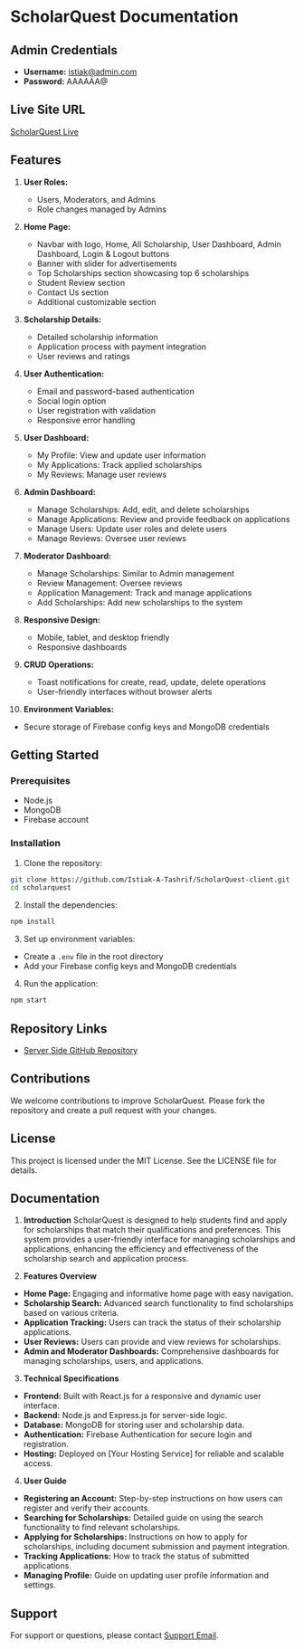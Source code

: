 # ScholarQuest Documentation

## Admin Credentials

- **Username:** istiak@admin.com
- **Password:** AAAAAA@

## Live Site URL

[ScholarQuest Live](https://scholarquest.netlify.app/)

## Features

1. **User Roles:**
   - Users, Moderators, and Admins
   - Role changes managed by Admins

2. **Home Page:**
   - Navbar with logo, Home, All Scholarship, User Dashboard, Admin Dashboard, Login & Logout buttons
   - Banner with slider for advertisements
   - Top Scholarships section showcasing top 6 scholarships
   - Student Review section
   - Contact Us section
   - Additional customizable section

3. **Scholarship Details:**
   - Detailed scholarship information
   - Application process with payment integration
   - User reviews and ratings

4. **User Authentication:**
   - Email and password-based authentication
   - Social login option
   - User registration with validation
   - Responsive error handling

5. **User Dashboard:**
   - My Profile: View and update user information
   - My Applications: Track applied scholarships
   - My Reviews: Manage user reviews

6. **Admin Dashboard:**
   - Manage Scholarships: Add, edit, and delete scholarships
   - Manage Applications: Review and provide feedback on applications
   - Manage Users: Update user roles and delete users
   - Manage Reviews: Oversee user reviews

7. **Moderator Dashboard:**
   - Manage Scholarships: Similar to Admin management
   - Review Management: Oversee reviews
   - Application Management: Track and manage applications
   - Add Scholarships: Add new scholarships to the system

8. **Responsive Design:**
   - Mobile, tablet, and desktop friendly
   - Responsive dashboards

9. **CRUD Operations:**
   - Toast notifications for create, read, update, delete operations
   - User-friendly interfaces without browser alerts

10. **Environment Variables:**
   - Secure storage of Firebase config keys and MongoDB credentials

## Getting Started

### Prerequisites

- Node.js
- MongoDB
- Firebase account

### Installation

1. Clone the repository:
```bash
git clone https://github.com/Istiak-A-Tashrif/ScholarQuest-client.git
cd scholarquest
```

2. Install the dependencies:
```bash
npm install
```

3. Set up environment variables:
- Create a `.env` file in the root directory
- Add your Firebase config keys and MongoDB credentials

4. Run the application:
```bash
npm start
```

## Repository Links

- [Server Side GitHub Repository](https://github.com/programming-hero-web-course1/b9a12-server-side-Istiak-A-Tashrif)

## Contributions

We welcome contributions to improve ScholarQuest. Please fork the repository and create a pull request with your changes.

## License

This project is licensed under the MIT License. See the LICENSE file for details.

## Documentation

1. **Introduction**
ScholarQuest is designed to help students find and apply for scholarships that match their qualifications and preferences. This system provides a user-friendly interface for managing scholarships and applications, enhancing the efficiency and effectiveness of the scholarship search and application process.

2. **Features Overview**
- **Home Page:** Engaging and informative home page with easy navigation.
- **Scholarship Search:** Advanced search functionality to find scholarships based on various criteria.
- **Application Tracking:** Users can track the status of their scholarship applications.
- **User Reviews:** Users can provide and view reviews for scholarships.
- **Admin and Moderator Dashboards:** Comprehensive dashboards for managing scholarships, users, and applications.

3. **Technical Specifications**
- **Frontend:** Built with React.js for a responsive and dynamic user interface.
- **Backend:** Node.js and Express.js for server-side logic.
- **Database:** MongoDB for storing user and scholarship data.
- **Authentication:** Firebase Authentication for secure login and registration.
- **Hosting:** Deployed on [Your Hosting Service] for reliable and scalable access.

4. **User Guide**
- **Registering an Account:** Step-by-step instructions on how users can register and verify their accounts.
- **Searching for Scholarships:** Detailed guide on using the search functionality to find relevant scholarships.
- **Applying for Scholarships:** Instructions on how to apply for scholarships, including document submission and payment integration.
- **Tracking Applications:** How to track the status of submitted applications.
- **Managing Profile:** Guide on updating user profile information and settings.

## Support

For support or questions, please contact [Support Email](mailto:istiaktashrif@gmail.com).
